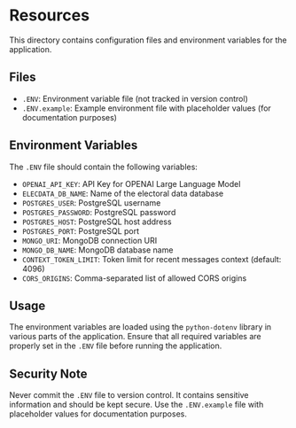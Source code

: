 # Resources

This directory contains configuration files and environment variables for the application.

## Files

- `.ENV`: Environment variable file (not tracked in version control)
- `.ENV.example`: Example environment file with placeholder values (for documentation purposes)

## Environment Variables

The `.ENV` file should contain the following variables:
- `OPENAI_API_KEY`: API Key for OPENAI Large Language Model
- `ELECDATA_DB_NAME`: Name of the electoral data database
- `POSTGRES_USER`: PostgreSQL username
- `POSTGRES_PASSWORD`: PostgreSQL password
- `POSTGRES_HOST`: PostgreSQL host address
- `POSTGRES_PORT`: PostgreSQL port
- `MONGO_URI`: MongoDB connection URI
- `MONGO_DB_NAME`: MongoDB database name
- `CONTEXT_TOKEN_LIMIT`: Token limit for recent messages context (default: 4096)
- `CORS_ORIGINS`: Comma-separated list of allowed CORS origins

## Usage

The environment variables are loaded using the `python-dotenv` library in various parts of the application. Ensure that all required variables are properly set in the `.ENV` file before running the application.

## Security Note

Never commit the `.ENV` file to version control. It contains sensitive information and should be kept secure. Use the `.ENV.example` file with placeholder values for documentation purposes.